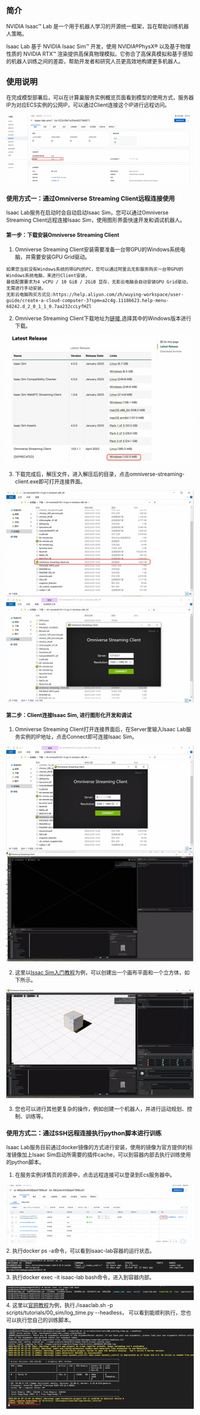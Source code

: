 ## 简介
NVIDIA Isaac™ Lab 是一个用于机器人学习的开源统一框架，旨在帮助训练机器人策略。

Isaac Lab 基于 NVIDIA Isaac Sim™ 开发，使用 NVIDIA®PhysX® 以及基于物理性质的 NVIDIA RTX™ 渲染提供高保真物理模拟。它弥合了高保真模拟和基于感知的机器人训练之间的差距，帮助开发者和研究人员更高效地构建更多机器人。
## 使用说明
在完成模型部署后，可以在计算巢服务实例概览页面看到模型的使用方式，服务器IP为对应ECS实例的公网IP，可以通过Client连接这个IP进行远程访问。

![img_1.png](img_1.png)

### 使用方式一：通过Omniverse Streaming Client远程连接使用
Isaac Lab服务在启动时会自动启动Isaac Sim，您可以通过Omniverse Streaming Client远程连接Isaac Sim，使用图形界面快速开发和调试机器人。

#### 第一步：下载安装Omniverse Streaming Client

1. Omniverse Streaming Client安装需要准备一台带GPU的Windows系统电脑，并需要安装GPU Grid驱动。
```
如果您当前没有Windows系统的带GPU的PC，您可以通过阿里云无影服务购买一台带GPU的Windows系统电脑，来进行Client安装，
最低配置要求为4 vCPU / 10 GiB / 2GiB 显存，无影云电脑会自动安装GPU Grid驱动，无需进行手动安装。
无影云电脑购买方式见:https://help.aliyun.com/zh/wuying-workspace/user-guide/create-a-cloud-computer-3?spm=a2c4g.11186623.help-menu-68242.d_2_0_1_1_0.7aa232ccLyfHZl
```
2. Omniverse Streaming Client下载地址为[链接](https://docs.isaacsim.omniverse.nvidia.com/latest/installation/download.html#isaac-sim-latest-release),选择其中的Windows版本进行下载。

![img.png](img.png)

3. 下载完成后，解压文件，进入解压后的目录，点击omniverse-streaming-client.exe即可打开连接界面。

![img_2.png](img_2.png)
![img_3.png](img_3.png)

#### 第二步：Client连接Isaac Sim, 进行图形化开发和调试

1. Omniverse Streaming Client打开连接界面后，在Server里输入Isaac Lab服务实例的IP地址，点击Connect即可连接Isaac Sim。

![img_4.png](img_4.png)
![img_5.png](img_5.png)

2. 这里以[Issac Sim入门教程](https://docs.isaacsim.omniverse.nvidia.com/latest/introduction/quickstart_isaacsim.html)为例，可以创建出一个画布平面和一个立方体，如下所示。

![img_6.png](img_6.png)

3. 您也可以进行其他更复杂的操作，例如创建一个机器人，并进行运动规划、控制、训练等。

### 使用方式二：通过SSH远程连接执行python脚本进行训练
Isaac Lab服务目前通过docker镜像的方式进行安装，使用的镜像为官方提供的标准镜像加上Isaac Sim启动所需要的插件cache，可以到容器内部去执行训练使用的python脚本。
1. 在服务实例详情页的资源中，点击远程连接可以登录到Ecs服务器中。

![img_7.png](img_7.png)
2. 执行docker ps -a命令，可以看到isaac-lab容器的运行状态。

![img_8.png](img_8.png)
3. 执行docker exec -it isaac-lab bash命令，进入到容器内部。

![img_9.png](img_9.png)
4. 这里以[官网教程](https://docs.robotsfan.com/isaaclab/source/deployment/docker.html)为例，执行./isaaclab.sh -p scripts/tutorials/00_sim/log_time.py --headless，
   可以看到能顺利执行，您也可以执行您自己的训练脚本。

![img_10.png](img_10.png)